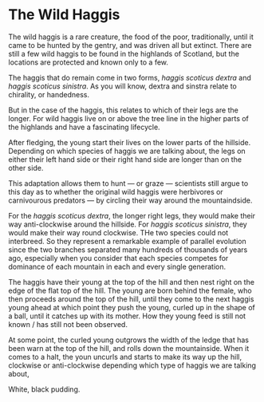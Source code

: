 # The Wild Haggis

The wild haggis is a rare creature, the food of the poor, traditionally, until it came to be hunted by the gentry, and was driven all but extinct. There are still a few wild haggis to be found in the highlands of Scotland, but the locations are protected and known only to a few.

The haggis that do remain come in two forms, *haggis scoticus dextra* and *haggis scoticus sinistra*. As you will know, dextra and sinstra relate to chirality, or handedness.

But in the case of the haggis, this relates to which of their legs are the longer. For wild haggis live on or above the tree line in the higher parts of the highlands and have a fascinating lifecycle.

After fledging, the young start their lives on the lower parts of the hillside. Depending on which species of haggis we are talking about, the legs on either their left hand side or their right hand side are longer than on the other side.

This adaptation allows them to hunt — or graze — scientists still argue to this day as to whether the original wild haggis were herbivores or carnivourous predators — by circling their way around the mountaindside.

For the *haggis scoticus dextra*, the longer right legs, they would make their way anti-clockwise around the hillside. For *haggis scoticus sinistra*, they would make their way round clockwise. THe two species could not interbreed. So they represent a remarkable example of parallel evolution since the two branches separated many hundreds of thousands of years ago, especially when you consider that each species competes for dominance of each mountain in each and every single generation.

The haggis have their young at the top of the hill and then nest right on the edge of the flat top of the hill. The young are born behind the female, who then proceeds around the top of the hill, until they come to the next haggis young ahead at which point they push the young, curled up in the shape of a ball, until it catches up with its mother. How they young feed is still not known / has still not been observed.

At some point, the curled young outgrows the width of the ledge that has been warn at the top of the hill, and rolls down the mountainside. When it comes to a halt, the youn uncurls and starts to make its way up the hill, clockwise or anti-clockwise depending which type of haggis we are talking about,

White, black pudding.
